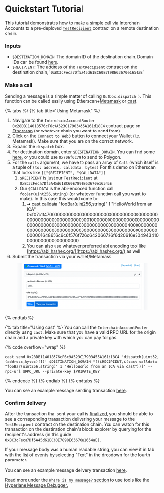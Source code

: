 # Quickstart Tutorial

This tutorial demonstrates how to make a simple call via Interchain Accounts to a pre-deployed [`TestRecipient`](https://github.com/hyperlane-xyz/hyperlane-monorepo/blob/main/solidity/core/contracts/test/TestRecipient.sol) contract on a remote destination chain.

### Inputs

* `$DESTINATION_DOMAIN`: The domain ID of the destination chain. Domain IDs can be found [here](../domains.md).
* `$RECIPIENT`: The address of the `TestRecipient` contract on the destination chain,`` `0xBC3cFeca7Df5A45d61BC60E7898E63670e1654aE` ``

### Make a call

Sending a message is a simple matter of calling `Outbox.dispatch()`. This function can be called easily using Etherscan+[Metamask](https://metamask.io/) or [cast](https://book.getfoundry.sh/cast/).

{% tabs %}
{% tab title="Using Metamask" %}
1. Navigate to the `InterchainAccountRouter 0x28DB114018576cF6c9A523C17903455A161d18C4` contract page on [Etherscan](https://etherscan.io/address/0x28DB114018576cF6c9A523C17903455A161d18C4) (or whatever chain you want to send from)
2. Click on the `Connect to Web3` button to connect your Wallet (i.e. Metamask). Make sure that you are on the correct network.
3. Expand the `dispatch` box.
4. For destination domain, enter `$DESTINATION_DOMAIN`. You can find some [here](../domains.md), or you could use `0x706f6c79` to send to Polygon.
5. For the `calls` argument, we have to pass an array of `Call` (which itself is a tuple of `(to: address, calldata: bytes)` For this demo on Etherscan that looks like `[["$RECIPIENT", "$CALLDATA"]]`
   1. `$RECIPIENT` is just our `TestRecipient` at `0xBC3cFeca7Df5A45d61BC60E7898E63670e1654aE`
   2. Our `$CALLDATA` is the abi-encoded function call `fooBar(uint256,string)` (or whatever function call you want to make). In this case this would come to:
      1. ➜ cast calldata "fooBar(uint256,string)" 1 "HelloWorld from an ICA" 0xf07c1f4700000000000000000000000000000000000000000000000000000000000000010000000000000000000000000000000000000000000000000000000000000040000000000000000000000000000000000000000000000000000000000000001648656c6c6f576f726c642066726f6d20616e2049434100000000000000000000
      2. You can also use whatever preferred abi encoding tool like [https://abi.hashex.org/](https://abi.hashex.org/) as well
6. Submit the transaction via your wallet/Metamask



<figure><img src="../../.gitbook/assets/Screen Shot 2022-10-04 at 4.24.21 PM.png" alt=""><figcaption></figcaption></figure>
{% endtab %}

{% tab title="Using cast" %}
You can call the `InterchainAccountRouter` directly using `cast`. Make sure that you have a valid RPC URL for the origin chain and a private key with which you can pay for gas.

{% code overflow="wrap" %}
```shell
cast send 0x28DB114018576cF6c9A523C17903455A161d18C4 'dispatch(uint32, (address,bytes)[])' $DESTINATION_DOMAIN "[($RECIPIENT,$(cast calldata "fooBar(uint256,string)" 1 "HelloWorld from an ICA via cast"))]" --rpc-url $RPC_URL --private-key $PRIVATE_KEY
```
{% endcode %}
{% endtab %}
{% endtabs %}

You can see an example message sending transaction [here](https://goerli.etherscan.io/tx/0xbb076b17dca5e436f574a4728dd59d25da4fd9d05c48c6ec304ea5a354849edf).



### Confirm delivery

After the transaction that sent your call is [finalized](../latencies.md), you should be able to see a corresponding transaction delivering your message to the `TestRecipient` contract on the destination chain. You can watch for this transaction on the destination chain's block explorer by querying for the recipient's address (in this guide `0xBC3cFeca7Df5A45d61BC60E7898E63670e1654aE)`.&#x20;

If your message body was a human readable string, you can view it in tab with the list of events by selecting "Text" in the dropdown for the fourth parameter.\
\
You can see an example message delivery transaction [here](https://alfajores.celoscan.io/address/0xBC3cFeca7Df5A45d61BC60E7898E63670e1654aE#events).

Read more under the [`Where is my message?` section](../observability.md) to use tools like the[ Hyperlane Message Debugger.](https://explorer.hyperlane.xyz/debugger)
